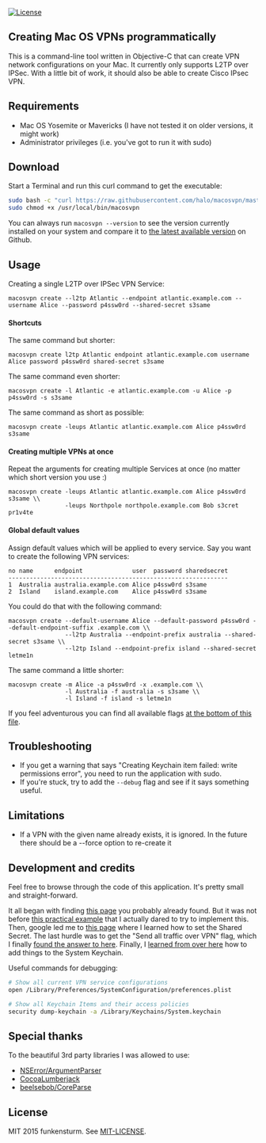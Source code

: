 [![License](https://img.shields.io/badge/license-MIT-blue.svg?style=flat)](https://github.com/halo/macosvpn/blob/master/LICENSE.md)

## Creating Mac OS VPNs programmatically

This is a command-line tool written in Objective-C that can create VPN network configurations on your Mac. It currently only supports L2TP over IPSec. With a little bit of work, it should also be able to create Cisco IPsec VPN.

## Requirements

* Mac OS Yosemite or Mavericks (I have not tested it on older versions, it might work)
* Administrator privileges (i.e. you've got to run it with sudo)

## Download

Start a Terminal and run this curl command to get the executable:

```bash
sudo bash -c "curl https://raw.githubusercontent.com/halo/macosvpn/master/latest_build/macosvpn > /usr/local/bin/macosvpn"
sudo chmod +x /usr/local/bin/macosvpn
```

You can always run `macosvpn --version` to see the version currently installed on your system and compare it to [the latest available version](https://github.com/halo/macosvpn/releases) on Github.

## Usage

Creating a single L2TP over IPSec VPN Service:

    macosvpn create --l2tp Atlantic --endpoint atlantic.example.com --username Alice --password p4ssw0rd --shared-secret s3same

#### Shortcuts

The same command but shorter:

    macosvpn create l2tp Atlantic endpoint atlantic.example.com username Alice password p4ssw0rd shared-secret s3same

The same command even shorter:

    macosvpn create -l Atlantic -e atlantic.example.com -u Alice -p p4ssw0rd -s s3same

The same command as short as possible:

    macosvpn create -leups Atlantic atlantic.example.com Alice p4ssw0rd s3same

#### Creating multiple VPNs at once

Repeat the arguments for creating multiple Services at once (no matter which short version you use :)

    macosvpn create -leups Atlantic atlantic.example.com Alice p4ssw0rd s3same \\
                    -leups Northpole northpole.example.com Bob s3cret pr1v4te

#### Global default values

Assign default values which will be applied to every service. Say you want to create the following VPN services:

    no name      endpoint              user  password sharedsecret
    --------------------------------------------------------------
    1  Australia australia.example.com Alice p4ssw0rd s3same
    2  Island    island.example.com    Alice p4ssw0rd s3same

You could do that with the following command:

    macosvpn create --default-username Alice --default-password p4ssw0rd --default-endpoint-suffix .example.com \\
                    --l2tp Australia --endpoint-prefix australia --shared-secret s3same \\
                    --l2tp Island --endpoint-prefix island --shared-secret letme1n

The same command a little shorter:

    macosvpn create -m Alice -a p4ssw0rd -x .example.com \\
                    -l Australia -f australia -s s3same \\
                    -l Island -f island -s letme1n

If you feel adventurous you can find all available flags [at the bottom of this file](https://github.com/halo/macosvpn/blob/master/macosvpn/Classes/VPNArguments.m).

## Troubleshooting

* If you get a warning that says "Creating Keychain item failed: write permissions error", you need to run the application with sudo.
* If you're stuck, try to add the `--debug` flag and see if it says something useful.

## Limitations

* If a VPN with the given name already exists, it is ignored. In the future there should be a --force option to re-create it

## Development and credits

Feel free to browse through the code of this application. It's pretty small and straight-forward.

It all began with finding [this page](https://lists.apple.com/archives/macnetworkprog/2011/May/msg00032.html) you probably already found. But it was not before [this practical example](https://lists.apple.com/archives/macnetworkprog/2013/Apr/msg00016.html) that I actually dared to try to implement this. Then, google led me to [this page](https://lists.apple.com/archives/macnetworkprog/2007/Dec/msg00045.html) where I learned how to set the Shared Secret. The last hurdle was to get the "Send all traffic over VPN" flag, which I finally [found the answer to here](http://pastebin.com/112KEHSV). Finally, I [learned from over here](http://stackoverflow.com/questions/24363935) how to add things to the System Keychain.

Useful commands for debugging:

```bash
# Show all current VPN service configurations
open /Library/Preferences/SystemConfiguration/preferences.plist
```

```bash
# Show all Keychain Items and their access policies
security dump-keychain -a /Library/Keychains/System.keychain
```

## Special thanks

To the beautiful 3rd party libraries I was allowed to use:

* [NSError/ArgumentParser](https://github.com/NSError/ArgumentParser)
* [CocoaLumberjack](https://github.com/CocoaLumberjack/CocoaLumberjack)
* [beelsebob/CoreParse](https://github.com/beelsebob/CoreParse)

## License

MIT 2015 funkensturm. See [MIT-LICENSE](https://github.com/halo/macosvpn/blob/master/LICENSE.md).


